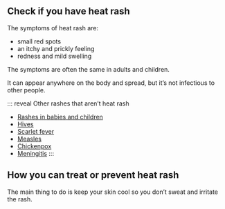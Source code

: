 ## Check if you have heat rash

The symptoms of heat rash are:

- small red spots
- an itchy and prickly feeling
- redness and mild swelling

The symptoms are often the same in adults and children.

It can appear anywhere on the body and spread, but it’s not infectious to
other people.

::: reveal Other rashes that aren’t heat rash
- [Rashes in babies and children](/symptoms/rashes-in-babies-and-children)
- [Hives](/conditions/hives)
- [Scarlet fever](http://www.nhs.uk/Conditions/Scarlet-fever/Pages/Introduction.aspx)
- [Measles](http://www.nhs.uk/conditions/measles/Pages/Introduction.aspx)
- [Chickenpox](http://www.nhs.uk/Conditions/Chickenpox/Pages/Introduction.aspx)
- [Meningitis](http://www.nhs.uk/conditions/Meningitis/Pages/Introduction.aspx)
:::

## How you can treat or prevent heat rash

The main thing to do is keep your skin cool so you don’t sweat and irritate
the rash.
